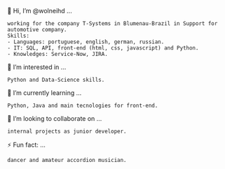 👋 Hi, I’m @wolneihd ...
```
working for the company T-Systems in Blumenau-Brazil in Support for automotive company.
Skills:
- Languages: portuguese, english, german, russian.
- IT: SQL, API, front-end (html, css, javascript) and Python.
- Knowledges: Service-Now, JIRA.
```
👀 I’m interested in ... 
```
Python and Data-Science skills.
```
🌱 I’m currently learning ...
```
Python, Java and main tecnologies for front-end.
```
💞️ I’m looking to collaborate on ...
```
internal projects as junior developer.
```
⚡ Fun fact: ...
```
dancer and amateur accordion musician.
```
<!---
wolneihd/wolneihd is a ✨ special ✨ repository because its `README.md` (this file) appears on your GitHub profile.
You can click the Preview link to take a look at your changes.
--->
